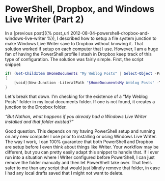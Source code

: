 # PowerShell, Dropbox, and Windows Live Writer (Part 2)

In a [previous post]({% post_url 2012-08-04-powershell-dropbox-and-windows-live-writer %}), I described how to setup a file system junction to make Windows Live Writer save to Dropbox without knowing it. That solution worked if setup on each computer that I use. However, I am a huge fan of having the PowerShell profile I stash in Dropbox keep track of this type of configuration. The solution was fairly simple. First, the script snippet:

```powershell
if( (Get-ChildItem $HomeDocuments "My Weblog Posts" | Select-Object -Property Attributes | Select-String "ReparsePoint") -eq $null)
{
    [void](New-Junction -LiteralPath "$HomeDocumentsMy Weblog Posts" -TargetPath "....DocumentsMy Weblog Posts")
}
```

Let's break that down. I'm checking for the existence of a “My Weblog Posts” folder in my local documents folder. If one is not found, it creates a junction to the Dropbox folder.

_“But Nathan, what happens if you already had a Windows Live Writer installed and that folder existed?”_

Good question. This depends on my having PowerShell setup and running on any new computer I use prior to installing or using Windows Live Writer. The way I work, I can 100% guarantee that both PowerShell and Dropbox are setup before I even think about things like Writer. Your workflow may be different, but you can pretty easily adapt this snippet to handle that. If I ever run into a situation where I Writer configured before PowerShell, I can just remove the folder manually and then let PowerShell take over. That feels safer to me than any script that would just blindly remove that folder, in case I had any local drafts saved that I might not want to delete.
